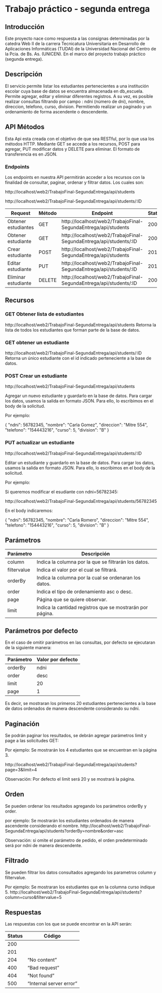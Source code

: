 # Trabajo práctico - segunda entrega

## Introducción

Este proyecto nace como respuesta a las consignas determinadas por la catedra Web II de la carrera Tecnicatura Universitaria en Desarrollo de Aplicaciones Informáticas (TUDAI) de  la Universidad Nacional del Centro de la Pcia. de Bs. As. (UNICEN). En el marco del proyecto trabajo práctico (segunda entrega).


## Descripción

El servicio permite listar los estudiantes pertenecientes a una institución escolar cuya base de datos se encuentra almacenada en db_escuela. Permite agregar, editar y eliminar diferentes registros. A su vez, es posible realizar consultas filtrando por campo : ndni (número de dni), nombre, direccion, telefono, curso, division. Permitiendo realizar un paginado y un ordenamiento de forma ascendente o descendente.



## API Métodos
Esta Api esta creada con el objetivo de que sea RESTful, por lo que usa los métodos HTTP. Mediante GET se accede a los recursos, POST para agregar, PUT modificar datos y DELETE para eliminar.
El formato de transferencia es en JSON.

### Endpoints
Los endpoints en nuestra API permitirán acceder a los recursos con la finalidad de consultar, paginar, ordenar y filtrar datos.
Los cuales son:

http://localhost/web2/TrabajoFinal-SegundaEntrega/api/students

http://localhost/web2/TrabajoFinal-SegundaEntrega/api/students/:ID


|Request| Método| Endpoint|Status|
|------|------|-----------------------------------|------|
|Obtener estudiantes| GET| http://localhost/web2/TrabajoFinal-SegundaEntrega/api/students | 200 |
|Obtener estudiante| GET| http://localhost/web2/TrabajoFinal-SegundaEntrega/api/students/:ID |200 |
|Crear estudiante| POST | http://localhost/web2/TrabajoFinal-SegundaEntrega/api/students | 201 |
|Editar estudiante| PUT | http://localhost/web2/TrabajoFinal-SegundaEntrega/api/students/:ID | 201 |
|Eliminar estudiante| DELETE |  http://localhost/web2/TrabajoFinal-SegundaEntrega/api/students/:ID | 200 |


## Recursos

### GET Obtener lista de estudiantes

http://localhost/web2/TrabajoFinal-SegundaEntrega/api/students
Retorna la lista de todos los estudiantes que forman parte de la base de datos. 

### GET obtener un estudiante
http://localhost/web2/TrabajoFinal-SegundaEntrega/api/students/:ID
Retorna un único estudiante con el id indicado perteneciente a la base de datos.

### POST Crear un estudiante

http://localhost/web2/TrabajoFinal-SegundaEntrega/api/students

Agregar un nuevo estudiante y guardarlo en la base de datos.
Para cargar los datos, usamos la salida en formato JSON. Para ello, lo escribimos en el body de la solicitud.


Por ejemplo:

  {
    "ndni": 56782345,
    "nombre": "Carla Gomez",
    "direccion": "Mitre 554",
    "telefono": "154443216",
    "curso": 5,
    "division": "B"
}

### PUT actualizar un estudiante

 http://localhost/web2/TrabajoFinal-SegundaEntrega/api/students/:ID

 Editar un estudiante y guardarlo en la base de datos.
 Para cargar los datos, usamos la salida en formato JSON. Para ello, lo escribimos en el body de la solicitud.

 Por ejemplo:

 Si queremos modificar el esudiante con ndni=56782345:

 http://localhost/web2/TrabajoFinal-SegundaEntrega/api/students/56782345

 En el body indicaremos:


  {
    "ndni": 56782345,
    "nombre": "Carla Romero",
    "direccion": "Mitre 554",
    "telefono": "154443216",
    "curso": 5,
    "division": "B"
}

## Parámetros

|Parámetro | Descripción |
| ------------ | ------------|
| column | Indica la columna por la que se filtrarán los datos.|
| filtervalue | Indica el valor por el cual se filtrará.|
| orderBy | Indica la columna por la cual se ordenaran los datos.|
| order | Indica el tipo de ordenamiento asc o desc.|
| page | Página que se quiere observar.|
| limit | Indica la cantidad registros que se mostrarán por página.|



## Parámetros por defecto

En el caso de omitir parámetros en las consultas, por defecto se ejecutaran de la siguiente manera:

|Parámetro | Valor por defecto |
|-------- |-----------|
| orderBy | ndni |
| order | desc |
| limit | 20 |
| page | 1 |

Es decir, se mostraran los primeros 20 estudiantes pertenecientes a la base de datos ordenados de manera descendente considerando su ndni.

## Paginación

Se podrán paginar los resultados, se debrán agregar parámetros limit y page a las solicitudes GET:

Por ejemplo:
Se mostrarán los 4 estudiantes que se encuentran en la página 3.

http://localhost/web2/TrabajoFinal-SegundaEntrega/api/students?page=3&limit=4

Observación: Por defecto el limit será 20 y se mostrará la página.


## Orden

Se pueden ordenar los resultados agregando los parámetros orderBy y order.

por ejemplo:
Se mostrarán los estudiantes ordenados de manera ascendente considerando el nombre.
http://localhost/web2/TrabajoFinal-SegundaEntrega/api/students?orderBy=nombre&order=asc

Observación: si omite el parámetro de pedido, el orden predeterminado será por ndni de manera descendente.

## Filtrado

Se pueden filtrar los datos consultados agregando los parametros column y filtervalue.

Por ejemplo:
Se mostraran los estudiantes que en la columna curso indique 5.
http://localhost/web2/TrabajoFinal-SegundaEntrega/api/students?column=curso&filtervalue=5


## Respuestas
Las respuestas con los que se puede encontrar en la API serán:

| Status | Código |	
|--------|--------------|      
|200| | “OK”|
|201| | “Created”|
|204| “No content”|
| 400 | “Bad request” |	          
| 404 | “Not found” |                    	
| 500 | “Internal server error” |	    




